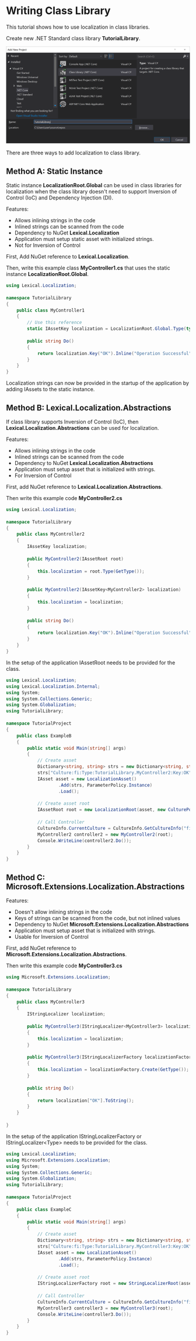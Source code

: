# Writing Class Library
This tutorial shows how to use localization in class libraries.

Create new .NET Standard class library **TutorialLibrary**.

![create class library](img16.png)

There are three ways to add localization to class library.

## Method A: Static Instance
Static instance **LocalizationRoot.Global** can be used in class libraries for localization
when the class library doesn't need to support Inversion of Control (IoC) and Dependency Injection (DI).

Features:
* Allows inlining strings in the code
* Inlined strings can be scanned from the code
* Dependency to NuGet **Lexical.Localization**
* Application must setup static asset with initialized strings.
* Not for Inversion of Control

First, Add NuGet reference to **Lexical.Localization**.

Then, write this example class **MyController1.cs** that uses the static instance **LocalizationRoot.Global**.


```csharp
using Lexical.Localization;

namespace TutorialLibrary
{
    public class MyController1
    {
        // Use this reference 
        static IAssetKey localization = LocalizationRoot.Global.Type(typeof(MyController1));

        public string Do()
        {
            return localization.Key("OK").Inline("Operation Successful").ToString();
        }
    }
}
```

Localization strings can now be provided in the startup of the application by adding IAssets to the static instance.


## Method B: Lexical.Localization.Abstractions
If class library supports Inversion of Control (IoC), then **Lexical.Localization.Abstractions** can be used for localization.

Features:
* Allows inlining strings in the code
* Inlined strings can be scanned from the code
* Dependency to NuGet **Lexical.Localization.Abstractions**
* Application must setup asset that is initialized with strings.
* For Inversion of Control

First, add NuGet reference to **Lexical.Localization.Abstractions**.

Then write this example code **MyController2.cs**


```csharp
using Lexical.Localization;

namespace TutorialLibrary
{
    public class MyController2
    {
        IAssetKey localization;

        public MyController2(IAssetRoot root)
        {
            this.localization = root.Type(GetType());
        }

        public MyController2(IAssetKey<MyController2> localization)
        {
            this.localization = localization;
        }

        public string Do()
        {
            return localization.Key("OK").Inline("Operation Successful").ToString();
        }
    }
}
```

In the setup of the application IAssetRoot needs to be provided for the class.


```csharp
using Lexical.Localization;
using Lexical.Localization.Internal;
using System;
using System.Collections.Generic;
using System.Globalization;
using TutorialLibrary;

namespace TutorialProject
{
    public class ExampleB
    {
        public static void Main(string[] args)
        {
            // Create asset
            Dictionary<string, string> strs = new Dictionary<string, string>();
            strs["Culture:fi:Type:TutorialLibrary.MyController2:Key:OK"] = "Toiminto onnistui";
            IAsset asset = new LocalizationAsset()
                    .Add(strs, ParameterPolicy.Instance)
                    .Load();

            // Create asset root
            IAssetRoot root = new LocalizationRoot(asset, new CulturePolicy());

            // Call Controller
            CultureInfo.CurrentCulture = CultureInfo.GetCultureInfo("fi");
            MyController2 controller2 = new MyController2(root);
            Console.WriteLine(controller2.Do());
        }
    }
}
```

## Method C: Microsoft.Extensions.Localization.Abstractions

Features:
* Doesn't allow inlining strings in the code
* Keys of strings can be scanned from the code, but not inlined values
* Dependency to NuGet **Microsoft.Extensions.Localization.Abstractions**
* Application must setup asset that is initialized with strings.
* Usable for Inversion of Control

First, add NuGet reference to **Microsoft.Extensions.Localization.Abstractions**.

Then write this example code **MyController3.cs**


```csharp
using Microsoft.Extensions.Localization;

namespace TutorialLibrary
{
    public class MyController3
    {
        IStringLocalizer localization;

        public MyController3(IStringLocalizer<MyController3> localization)
        {
            this.localization = localization;
        }

        public MyController3(IStringLocalizerFactory localizationFactory)
        {
            this.localization = localizationFactory.Create(GetType());
        }

        public string Do()
        {
            return localization["OK"].ToString();
        }
    }

}

```

In the setup of the application IStringLocalizerFactory or IStringLocalizer&lt;Type&gt; needs to be provided for the class.


```csharp
using Lexical.Localization;
using Microsoft.Extensions.Localization;
using System;
using System.Collections.Generic;
using System.Globalization;
using TutorialLibrary;

namespace TutorialProject
{
    public class ExampleC
    {
        public static void Main(string[] args)
        {
            // Create asset
            Dictionary<string, string> strs = new Dictionary<string, string>();
            strs["Culture:fi:Type:TutorialLibrary.MyController3:Key:OK"] = "Toiminto onnistui";
            IAsset asset = new LocalizationAsset()
                    .Add(strs, ParameterPolicy.Instance)
                    .Load();

            // Create asset root
            IStringLocalizerFactory root = new StringLocalizerRoot(asset, new CulturePolicy());

            // Call Controller
            CultureInfo.CurrentCulture = CultureInfo.GetCultureInfo("fi");
            MyController3 controller3 = new MyController3(root);
            Console.WriteLine(controller3.Do());
        }
    }
}
```